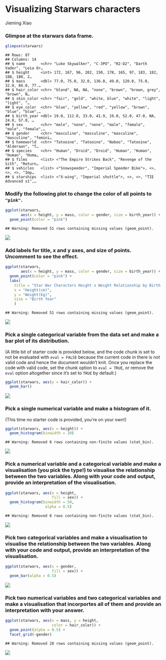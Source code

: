 Visualizing Starwars characters
================
Jieming Xiao

### Glimpse at the starwars data frame.

``` r
glimpse(starwars)
```

    ## Rows: 87
    ## Columns: 14
    ## $ name       <chr> "Luke Skywalker", "C-3PO", "R2-D2", "Darth Vader", "Leia Or…
    ## $ height     <int> 172, 167, 96, 202, 150, 178, 165, 97, 183, 182, 188, 180, 2…
    ## $ mass       <dbl> 77.0, 75.0, 32.0, 136.0, 49.0, 120.0, 75.0, 32.0, 84.0, 77.…
    ## $ hair_color <chr> "blond", NA, NA, "none", "brown", "brown, grey", "brown", N…
    ## $ skin_color <chr> "fair", "gold", "white, blue", "white", "light", "light", "…
    ## $ eye_color  <chr> "blue", "yellow", "red", "yellow", "brown", "blue", "blue",…
    ## $ birth_year <dbl> 19.0, 112.0, 33.0, 41.9, 19.0, 52.0, 47.0, NA, 24.0, 57.0, …
    ## $ sex        <chr> "male", "none", "none", "male", "female", "male", "female",…
    ## $ gender     <chr> "masculine", "masculine", "masculine", "masculine", "femini…
    ## $ homeworld  <chr> "Tatooine", "Tatooine", "Naboo", "Tatooine", "Alderaan", "T…
    ## $ species    <chr> "Human", "Droid", "Droid", "Human", "Human", "Human", "Huma…
    ## $ films      <list> <"The Empire Strikes Back", "Revenge of the Sith", "Return…
    ## $ vehicles   <list> <"Snowspeeder", "Imperial Speeder Bike">, <>, <>, <>, "Imp…
    ## $ starships  <list> <"X-wing", "Imperial shuttle">, <>, <>, "TIE Advanced x1",…

### Modify the following plot to change the color of all points to `"pink"`.

``` r
ggplot(starwars, 
       aes(x = height, y = mass, color = gender, size = birth_year)) +
  geom_point(color = "pink")
```

    ## Warning: Removed 51 rows containing missing values (geom_point).

![](starwars_files/figure-gfm/scatterplot-1.png)<!-- -->

### Add labels for title, x and y axes, and size of points. Uncomment to see the effect.

``` r
ggplot(starwars, 
       aes(x = height, y = mass, color = gender, size = birth_year)) +
  geom_point(color = "pink") +
  labs(
    title = "Star War Characters Height x Weight Relationship by Birth Year",
    x = "Height(cm)", 
    y = "Weight(kg)",
    size = "Birth Year"
    )
```

    ## Warning: Removed 51 rows containing missing values (geom_point).

![](starwars_files/figure-gfm/scatterplot-labels-1.png)<!-- -->

### Pick a single categorical variable from the data set and make a bar plot of its distribution.

(A little bit of starter code is provided below, and the code chunk is
set to not be evaluated with `eval = FALSE` because the current code in
there is not valid code and hence the document wouldn’t knit. Once you
replace the code with valid code, set the chunk option to `eval = TRUE`,
or remove the `eval` option altogether since it’s set to `TRUE` by
default.)

``` r
ggplot(starwars, aes(y = hair_color)) +
  geom_bar()
```

![](starwars_files/figure-gfm/barplot-1.png)<!-- -->

### Pick a single numerical variable and make a histogram of it.

(This time no starter code is provided, you’re on your own!)

``` r
ggplot(starwars, aes(x = height)) +
  geom_histogram(binwidth = 20)
```

    ## Warning: Removed 6 rows containing non-finite values (stat_bin).

![](starwars_files/figure-gfm/histogram-1.png)<!-- -->

### Pick a numerical variable and a categorical variable and make a visualisation (you pick the type!) to visualise the relationship between the two variables. Along with your code and output, provide an interpretation of the visualisation.

``` r
ggplot(starwars, aes(x = height,
                     fill = sex)) + 
  geom_histogram(binwidth = 50,
                  alpha = 0.5)
```

    ## Warning: Removed 6 rows containing non-finite values (stat_bin).

![](starwars_files/figure-gfm/num-cat-1.png)<!-- -->

### Pick two categorical variables and make a visualisation to visualise the relationship between the two variables. Along with your code and output, provide an interpretation of the visualisation.

``` r
ggplot(starwars, aes(x = gender,
                     fill = sex)) + 
  geom_bar(alpha = 0.5)
```

![](starwars_files/figure-gfm/cat-cat-1.png)<!-- -->

### Pick two numerical variables and two categorical variables and make a visualisation that incorportes all of them and provide an interpretation with your answer.

``` r
ggplot(starwars, aes(x = mass, y = height,
                     color = hair_color)) + 
  geom_point(alpha = 0.5) + 
  facet_grid(~gender)
```

    ## Warning: Removed 28 rows containing missing values (geom_point).

![](starwars_files/figure-gfm/multi-1.png)<!-- -->
